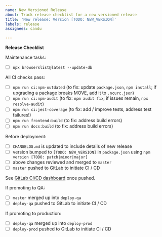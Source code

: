 ```yaml
---
name: New Versioned Release
about: Track release checklist for a new versioned release
title: 'New release: Version [TODO: NEW_VERSION]'
labels: release
assignees: candu

---
```


**Release Checklist**

Maintenance tasks:
- [ ] `npx browserslist@latest --update-db`

All CI checks pass:
- [ ] `npm run ci:npm-outdated` (to fix: update `package.json`, `npm install`; if upgrading a package breaks MOVE, add it to `.ncurc.json`)
- [ ] `npm run ci:npm-audit` (to fix: `npm audit fix`; if issues remain, `npx resolve-audit`)
- [ ] `npm run ci:jest-coverage` (to fix: add / improve tests, address test failures!)
- [ ] `npm run frontend:build` (to fix: address build errors)
- [ ] `npm run docs:build` (to fix: address build errors)

Before deployment:
- [ ] `CHANGELOG.md` is updated to include details of new release
- [ ] version bumped to `[TODO: NEW_VERSION]` in `package.json` using `npm version [TODO: patch|minor|major]`
- [ ] above changes reviewed and merged to `master`
- [ ] `master` pushed to GitLab to initiate CI / CD

See [GitLab CI/CD dashboard](https://gitlab.bdit.intra.prod-toronto.ca/move-team/bdit_flashcrow/pipelines) once pushed.

If promoting to QA:
- [ ] `master` merged up into `deploy-qa`
- [ ] `deploy-qa` pushed to GitLab to initiate CI / CD

If promoting to production:
- [ ] `deploy-qa` merged up into `deploy-prod`
- [ ] `deploy-prod` pushed to GitLab to initiate CI / CD
